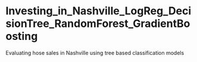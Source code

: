 # Investing_in_Nashville_LogReg_DecisionTree_RandomForest_GradientBoosting
Evaluating hose sales in Nashville using tree based classification models
